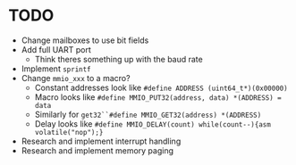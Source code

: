 # TODO

- Change mailboxes to use bit fields
- Add full UART port
	- Think theres something up with the baud rate
- Implement `sprintf`
- Change `mmio_xxx` to a macro?
	- Constant addresses look like `#define ADDRESS (uint64_t*)(0x00000)`
	- Macro looks like `#define MMIO_PUT32(address, data) *(ADDRESS) = data`
	- Similarly for `get32``#define MMIO_GET32(address) *(ADDRESS)`
	- Delay looks like `#define MMIO_DELAY(count) while(count--){asm volatile("nop");}`
- Research and implement interrupt handling
- Research and implement memory paging

